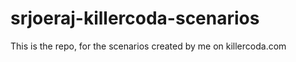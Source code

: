 # srjoeraj-killercoda-scenarios
This is the repo, for the scenarios created by me on killercoda.com
